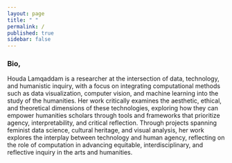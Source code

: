 ```yaml
---
layout: page
title: " "
permalink: /
published: true
sidebar: false
---
```



### Bio,

Houda Lamqaddam is a researcher at the intersection of data, technology, and humanistic inquiry, with a focus on integrating computational methods such as data visualization, computer vision, and machine learning into the study of the humanities. Her work critically examines the aesthetic, ethical, and theoretical dimensions of these technologies, exploring how they can empower humanities scholars through tools and frameworks that prioritize agency, interpretability, and critical reflection. Through projects spanning feminist data science, cultural heritage, and visual analysis, her work explores the interplay between technology and human agency, reflecting on the role of computation in advancing equitable, interdisciplinary, and reflective inquiry in the arts and humanities.

&nbsp;
&nbsp;






